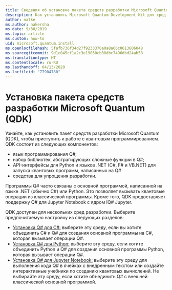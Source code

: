 ```yaml
---
title: Сведения об установке пакета средств разработки Microsoft Quantum (QDK)
description: Как установить Microsoft Quantum Development Kit для сред C#, Python и Jupyter Notebook
author: natke
ms.author: nakersha
ms.date: 9/30/2019
ms.topic: article
ms.custom: how-to
uid: microsoft.quantum.install
ms.openlocfilehash: 5fafb736f34d27f9233370a0a8a66c0613606048
ms.sourcegitcommit: 9d1c045cf1a2c3e19030cb38dbc7496dbd24ab58
ms.translationtype: HT
ms.contentlocale: ru-RU
ms.lasthandoff: 04/13/2020
ms.locfileid: "77904780"
---
```

# <a name="install-the-microsoft-quantum-development-kit-qdk"></a>Установка пакета средств разработки Microsoft Quantum (QDK)

Узнайте, как установить пакет средств разработки Microsoft Quantum (QDK), чтобы приступить к работе с квантовым программированием. QDK состоит из следующих компонентов:

- язык программирования Q#;
- набор библиотек, абстрагирующих сложные функции в Q#;
- API-интерфейсы для Python и языков .NET (C#, F# и VB.NET) для запуска квантовых программ, написанных на Q#
- средства для упрощения разработки.

Программы Q# часто связаны с основной программой, написанной на языке .NET (обычно C#) или Python. Это позволяет вызывать квантовые операции из классической программы.
Кроме того, QDK предоставляет поддержку Q# для Jupyter Notebook с ядром IQ# Jupyter.

QDK доступен для нескольких сред разработки. Выберите предпочитаемую настройку из следующих разделов:

- [Установка Q# для C#:](xref:microsoft.quantum.install.cs) выберите эту среду, если вы хотите объединить C# и Q# для создания основной программы на C#, которая вызывает операции Q#.
- [Установка Q# для Python:](xref:microsoft.quantum.install.python) выберите эту среду, если хотите объединить Python и Q# для создания основной программы Python, которая вызывает операции Q#.
- [Установка Q# для Jupyter Notebook:](xref:microsoft.quantum.install.jupyter) выберите эту среду для выполнения кода Q# в ячейках с внедренным текстом или создайте интерактивные учебники по созданию квантовых вычислений. Не выбирайте эту среду, если хотите объединить Q# с внешней классической основной программой.

